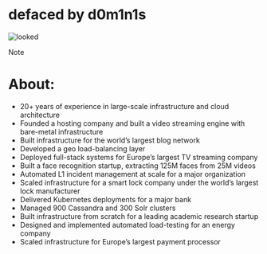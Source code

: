 # defaced by d0m1n1s
![looked](https://github.com/user-attachments/assets/9f5063c5-5bde-4462-831c-4a969bce3304)


> [!NOTE]
> # About:
> - 20+ years of experience in large-scale infrastructure and cloud architecture  
> - Founded a hosting company and built a video streaming engine with bare-metal infrastructure  
> - Built infrastructure for the world’s largest blog network  
> - Developed a geo load-balancing layer
> - Deployed full-stack systems for Europe’s largest TV streaming company  
> - Built a face recognition startup, extracting 125M faces from 25M videos  
> - Automated L1 incident management at scale for a major organization
> - Scaled infrastructure for a smart lock company under the world’s largest lock manufacturer
> - Delivered Kubernetes deployments for a major bank
> - Managed 900 Cassandra and 300 Solr clusters
> - Built infrastructure from scratch for a leading academic research startup
> - Designed and implemented automated load-testing for an energy company
> - Scaled infrastructure for Europe’s largest payment processor
